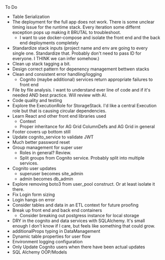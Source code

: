 To Do

-   Table Serialization
-   The deployment for the full app does not work. There is some unclear timing issue for the runtime stack. Every iteration some differnt exception pops up making it BRUTAL to troubleshoot.
    -   I want to use docker-compose and isolate the front end and the back end deployments completely
-   Standardize stack inputs (project name and env are going to every single one. Standardize that. Probably don't need to pass ID for everyone. I THINK we can infer somehow.)
-   Clean up stack tagging a bit.
-   Design correct pattern for depenency management bettwen stacks
-   Clean and consistent error handling/logging
    -   Cognito (maybe additional) services return appropriate failures to front end
-   File by file analysis. I want to understand ever line of code and if it's needed AND best practice. Will review with AI.
-   Code quality and testing
-   Explore the ExecutionRole for StorageStack. I'd like a central Execution role but that is causing circular dependencies.
-   Learn React and other front end libraries used
    -   Context
    -   Proper inheritance for AG Grid ColumnDefs and AG Grid in general
-   Footer covers up bottom still
-   Update cognito_service to validate JWT
-   Much better password reset
-   Group management for super user
    -   Roles in general? Review.
    -   Split groups from Cognito service. Probably split into multiple services.
-   Cognito user updates
    -   superuser becomes site_admin
    -   admin becomes db_admin
-   Explore removing boto3 from user_pool construct. Or at least isolate it there.
-   Fix Login form sizing
-   Login hangs on error
-   Consider tables and data in an ETL context for future proofing
-   Break up front end and back end containers
    -   Consider breaking out postgress instance for local storage
-   DRY in the cognito and data services with SQLAlchemy. It's small enough I don't know if I care, but feels like something that could grow.
-   additionalProps typing in DataManagement
-   Dynamic table properties for user flow
-   Environment logging configuration
-   Only Update Cognito users when there have been actual updates
-   SQL Alchemy OOP/Models
